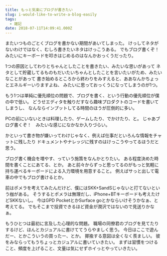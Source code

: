 ```yaml
---
title: もっと気楽にブログが書きたい
slug: i-would-like-to-write-a-blog-easily
tags:
  - 雑記
date: 2018-07-11T14:09:41.000Z
---
```

またいつものごとくブログを書かない期間があいてしまった。
けっしてネタがないわけではなく、むしろ書きたいネタはけっこうある。
でもブログ書くぞ！　みたいにキーボードを叩きはじめるのはなんかおっくうだったり。

1つの原因としてわりとちゃんとしたことを書きたい、みたいな思いがあって
ネタとして貯蔵してるものもだいたいちゃんとしたことを言いたいがため、みたいなことがあって
書き始めるところから終わりをみすえると、ああなんかちょっとエネルギーいりますよね、
みたいに思っておっくうになってしまうのが1つ。

もう1つは単純に優先順位の問題で、ブログを書く、という行動の優先順位が僕の中で低い。
どうせエディタを触りだすなら趣味プロダクトのコードを書いてしまうし、
なんならインプットしてる時間のほうが圧倒的に多い。

PCの前にいないときは料理したり、ゲームしたり、でかけたり、と。
じゃあブログ書くぞ！　みたいな感じになかなか入りづらい。

かといって書き物が嫌いってわけじゃなく、例えば仕事だといろんな情報をチャットに残したり
ドキュメントやナレッジに残すのはけっこうやってるほうだと思う。

ブログ書く機会を増やす、っていう施策をなんかとりたい。
ある程度決めた時間を書くことにあてる、とか。
あと前々からずっと思ってるのがもっと気軽に持ち運べるキーボードによる入力環境を用意すること。
例えばサっと出して電車の中でもブログ書けるとか。

前はポメラを考えてみたんだけど、僕にはSKK+SandSじゃないと打てないという枷がある。
そうするとポメラは無理だし、iPhone+BTキーボードも考えたけどSKKないし。
今はGPD PocketとかSurface goとかならいけそうかなぁ、と考えてる。
でもそこまで投資できるほど資金が潤沢ではないので見送りかなぁ。

もうひとつは最初に言及した心理的な問題。
職場の同僚君のブログを見てたりするけど、ほんとカジュアルに書けててうらやましく思う。
今日はここで遊んだー、とかこういうの買ったー、とか。
揶揄する意図は全くなく羨ましい。
彼をみならってもうちょっとカジュアルに書いていきたい。
まずは習慣をつけること、頻度を上げること、文量は気にせずホイっとやっていきたい。
